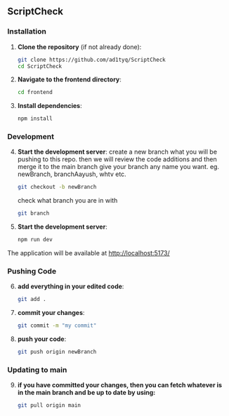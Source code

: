 ## ScriptCheck

### Installation

1. **Clone the repository** (if not already done):
   ```bash
   git clone https://github.com/ad1tyq/ScriptCheck
   cd ScriptCheck
   ```

2. **Navigate to the frontend directory**:
   ```bash
   cd frontend
   ```

3. **Install dependencies**:
   ```bash
   npm install
   
   ```

### Development

4. **Start the development server**:
   create a new branch what you will be pushing to this repo.
   then we will review the code additions and then merge it to the main branch
   give your branch any name you want. eg. newBranch, branchAayush, whtv etc.
   ```bash
   git checkout -b newBranch
   ```
   check what branch you are in with
   ```bash
   git branch
   ```

5. **Start the development server**:
   ```bash
   npm run dev
   ```

The application will be available at [http://localhost:5173/](http://localhost:5173/)


### Pushing Code

6. **add everything in your edited code**:
   ```bash
   git add .
   ```

7. **commit your changes**:
   ```bash
   git commit -m "my commit"
   ```
   
8. **push your code**:
   ```bash
   git push origin newBranch
   ```

### Updating to main
9. **if you have committed your changes, then you can fetch whatever is in the main branch and be up to date by using:**
   ```bash
   git pull origin main
   ```


